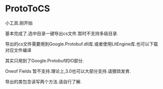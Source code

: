 # ProtoToCS
小工具.刚开始

基本完成了.选中目录一键导出cs文件.暂时不支持多级目录.

导出的cs文件需要用到Google.Protobuf.dll库.或者使用LitEngine库.也可以下载对应文件编译

其实只用到了Google.Protobuf的IO部分.

Oneof Fields 暂不支持.理论上,3.0也可以大部分支持.请猥琐发育.

导出的类包含读写两个方法.请自行了解.